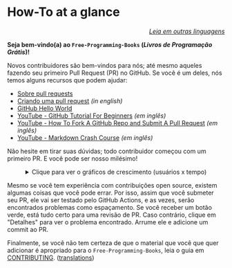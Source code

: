 # How-To at a glance

<div align="right" markdown="1">

*[Leia em outras linguagens](../README.md#translations)*

</div>

**Seja bem-vindo(a) ao `Free-Programming-Books` (*Livros de Programação Grátis*)!**

Novos contribuidores são bem-vindos para nós; até mesmo aqueles fazendo seu primeiro Pull Request (PR) no GitHub. Se você é um deles, nós temos alguns recursos que podem ajudar:

* [Sobre pull requests](https://docs.github.com/pt/pull-requests/collaborating-with-pull-requests/proposing-changes-to-your-work-with-pull-requests/about-pull-requests)
* [Criando uma pull request](https://docs.github.com/pt/pull-requests/collaborating-with-pull-requests/proposing-changes-to-your-work-with-pull-requests/creating-a-pull-request) *(in english)*
* [GitHub Hello World](https://docs.github.com/pt/get-started/quickstart/hello-world)
* [YouTube - GitHub Tutorial For Beginners](https://www.youtube.com/watch?v=0fKg7e37bQE) *(em inglês)*
* [YouTube - How To Fork A GitHub Repo and Submit A Pull Request](https://www.youtube.com/watch?v=G1I3HF4YWEw) *(em inglês)*
* [YouTube - Markdown Crash Course](https://www.youtube.com/watch?v=HUBNt18RFbo) *(em inglês)*


Não hesite em tirar suas dúvidas; todo contribuidor começou com um primeiro PR. E você pode ser nosso milésimo!

<details align="center" markdown="1">
<summary>Clique para ver o gráficos de crescimento (usuários x tempo)</summary>

[![EbookFoundation/free-programming-books's Contributor over time Graph](https://contributor-overtime-api.apiseven.com/contributors-svg?chart=contributorOverTime&repo=ebookfoundation/free-programming-books)](https://www.apiseven.com/en/contributor-graph?chart=contributorOverTime&repo=ebookfoundation/free-programming-books)

[![EbookFoundation/free-programming-books's Monthly Active Contributors graph](https://contributor-overtime-api.apiseven.com/contributors-svg?chart=contributorMonthlyActivity&repo=ebookfoundation/free-programming-books)](https://www.apiseven.com/en/contributor-graph?chart=contributorMonthlyActivity&repo=ebookfoundation/free-programming-books)

OBSERVAÇÃO: os picos de contribuição geralmente coincidem com o intervalo de datas do [evento Hacktoberfest](https://hacktoberfest.digitalocean.com).

</details>

Mesmo se você tem experiência com contribuições open source, existem algumas coisas que você pode errar. Por isso, assim que você submeter seu PR, ele vai ser testado pelo GitHub Actions, e as vezes, serão encontrados problemas como espaçamento. Se você receber um botão verde, está tudo certo para uma revisão de PR. Caso contrário, clique em "Detalhes" para ver o problema encontrado. Arrume ele e adicione um commit ao PR.

Finalmente, se você não tem certeza de que o material que você que quer adicionar é apropriado para o `Free-Programming-Books`, leia o guia em [CONTRIBUTING](CONTRIBUTING-pt_BR.md). ([translations](../README.md#translations))
